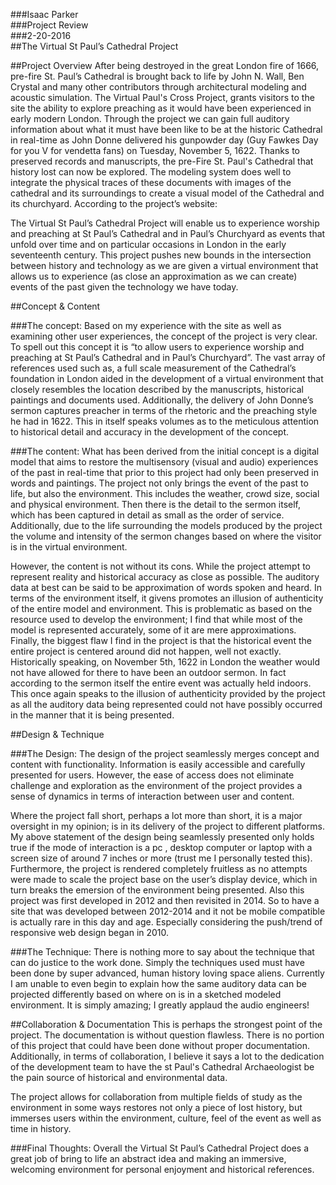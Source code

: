 ###Isaac Parker<br>
###Project Review<br>
###2-20-2016<br>
##The Virtual St Paul’s Cathedral Project


##Project Overview
 After being destroyed in the great London fire of 1666, pre-fire St. Paul’s Cathedral is brought back to life by John N. Wall, Ben Crystal and many other contributors through architectural modeling and acoustic simulation. The Virtual Paul's Cross Project, grants visitors to the site the ability to explore preaching as it would have been experienced in early modern London. Through the project we can gain full auditory information about what it must have been like to be at the historic Cathedral in real-time as John Donne delivered his gunpowder day (Guy Fawkes Day for you V for vendetta fans) on Tuesday, November 5, 1622. Thanks to preserved records and manuscripts, the pre-Fire St. Paul's Cathedral that history lost can now be explored. The modeling system does well to integrate the physical traces of these documents with images of the cathedral and its surroundings to create a visual model of the Cathedral and its churchyard. According to the project’s website:
 
The Virtual St Paul’s Cathedral Project will enable us to experience worship and preaching at St Paul’s Cathedral and in Paul’s Churchyard as events that unfold over time and on particular occasions in London in the early seventeenth century.
This project pushes new bounds in the intersection between history and technology as we are given a virtual environment that allows us to experience (as close an approximation as we can create) events of the past given the technology we have today. 


##Concept & Content

###The concept:
Based on my experience with the site as well as examining other user experiences, the concept of the project is very clear. To spell out this concept it is “to allow users to experience worship and preaching at St Paul’s Cathedral and in Paul’s Churchyard”. The vast array of references used such as, a full scale measurement of the Cathedral’s foundation in London aided in the development of a virtual environment that closely resembles the location described by the manuscripts, historical paintings and documents used. Additionally, the delivery of John Donne’s sermon captures preacher in terms of the rhetoric and the preaching style he had in 1622. This in itself speaks volumes as to the meticulous attention to historical detail and accuracy in the development of the concept. 

###The content: 
What has been derived from the initial concept is a digital model that aims to restore the multisensory (visual and audio) experiences of the past in real-time that prior to this project had only been preserved in words and paintings. The project not only brings the event of the past to life, but also the environment. This includes the weather, crowd size, social and physical environment. Then there is the detail to the sermon itself, which has been captured in detail as small as the order of service. Additionally, due to the life surrounding the models produced by the project the volume and intensity of the sermon changes based on where the visitor is in the virtual environment.

However, the content is not without its cons. While the project attempt to represent reality and historical accuracy as close as possible. The auditory data at best can be said to be approximation of words spoken and heard. In terms of the environment itself, it givens promotes an illusion of authenticity of the entire model and environment. This is problematic as based on the resource used to develop the environment; I find that while most of the model is represented accurately, some of it are mere approximations. Finally, the biggest flaw I find in the project is that the historical event the entire project is centered around did not happen, well not exactly. Historically speaking, on November 5th, 1622 in London the weather would not have allowed for there to have been an outdoor sermon. In fact according to the sermon itself the entire event was actually held indoors. This once again speaks to the illusion of authenticity provided by the project as all the auditory data being represented could not have possibly occurred in the manner that it is being presented.

##Design & Technique

###The Design:
The design of the project seamlessly merges concept and content with functionality. Information is easily accessible and carefully presented for users. However, the ease of access does not eliminate challenge and exploration as the environment of the project provides a sense of dynamics in terms of interaction between user and content. 

Where the project fall short, perhaps a lot more than short, it is a major oversight in my opinion; is in its delivery of the project to different platforms. My above statement of the design being seamlessly presented only holds true if the mode of interaction is a pc , desktop computer or laptop with a screen size of around 7 inches or more (trust me I personally tested this). Furthermore, the project is rendered completely fruitless as no attempts were made to scale the project base on the user’s display device, which in turn breaks the emersion of the environment being presented. Also this project was first developed in 2012 and then revisited in 2014. So to have a site that was developed between 2012-2014 and it not be mobile compatible is actually rare in this day and age. Especially considering the push/trend of responsive web design began in 2010.  

###The Technique:
There is nothing more to say about the technique that can do justice to the work done. Simply the techniques used must have been done by super advanced, human history loving space aliens. Currently I am unable to even begin to explain how the same auditory data can be projected differently based on where on is in a sketched modeled environment. It is simply amazing; I greatly applaud the audio engineers!  
  
##Collaboration & Documentation
This is perhaps the strongest point of the project. The documentation is without question flawless. There is no portion of this project that could have been done without proper documentation. Additionally, in terms of collaboration, I believe it says a lot to the dedication of the development team to have the st Paul's Cathedral Archaeologist be the pain source of historical and environmental data. 
  
The project allows for collaboration from multiple fields of study as the environment in some ways restores not only a piece of lost history, but immerses users within the environment, culture, feel of the event as well as time in history. 

###Final Thoughts:
Overall the Virtual St Paul’s Cathedral Project does a great job of bring to life an abstract idea and making an immersive, welcoming environment for personal enjoyment and historical references.   







